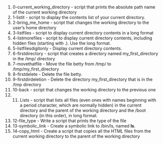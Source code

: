 1. 0-current_working_directory - script that prints the absolute path name of the current working directory
2. 1-listit - script to display the contents list of your current directory.
3. 2-bring_me_home - script that changes the working directory to the user’s home directory
4. 3-listfiles - script to display current directory contents in a long format
5. 4-listmorefiles - script to display current directory contents, including hidden files (starting with .). Use the long format.
6. 5-listfilesdigitonly - Display current directory contents.
7. 6-firstdirectory - script that creates a directory named my_first_directory in the /tmp/ directory
8. 7-movethatfile - Move the file betty from /tmp/ to /tmp/my_first_directory
9. 8-firstdelete - Delete the file betty.
10. 9-firstdirdeletion - Delete the directory my_first_directory that is in the /tmp directory
11. 10-back - script that changes the working directory to the previous one
12. 11. Lists  -  script that lists all files (even ones with names beginning with a period character, which are normally hidden) in the current directory and the parent of the working directory and the /boot directory (in this order), in long format.
13. 12-file_type - Write a script that prints the type of the file
14.  13-symbolic_link - Create a symbolic link to /bin/ls, named __ls__.
15. 14-copy_html - Create a script that copies all the HTML files from the current working directory to the parent of the working directory 
